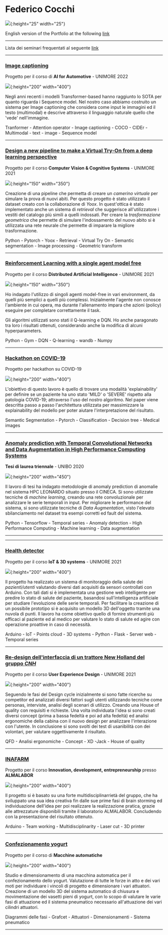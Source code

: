 # Federico Cocchi

![](images\union_jack.png){:height="25" width="25"}

English version of the Portfolio at the following [link](https://federico1-creator.github.io/Federico-Cocchi-En/)

---

Lista dei seminari frequentati al seguente [link](https://github.com/federico1-creator/seminars_followed/blob/main/README.md)

---

### [Image captioning](https://github.com/federico1-creator/AI4A)
Progetto per il corso di **AI for Automotive** - UNIMORE 2022

![](/images/AI4A.jpg){:height="200" width="400"}

Negli anni recenti i modelli Transformer-based hanno raggiunto lo SOTA per quanto riguarda i Sequence model. 
Nel nostro caso abbiamo costruito un sistema per Image captioning che 
considera come input le immagini ed il testo (multimodal) e descrive attraverso il linguaggio naturale quello che 'vede' nell'immagine.

Tranformer - Attention operator - Image captioning - COCO - CIDEr - Multimodal - text - image - Sequence model

---

### [Design a new pipeline to make a Virtual Try-On from a deep learning perspective](https://github.com/federico1-creator/CV-CS)
Progetto per il corso **Computer Vision & Cognitive Systems** - UNIMORE 2021

![](/images/VITON.jpg){:height="150" width="350"}

Creazione di una pipeline che permetta di creare un *camerino virtuale* per simulare la prova di nuovi abiti. Per questo progetto è stato utilizzato il dataset creato con la collaborazione di *Yoox*. 
In quest'ottica è stato implementato anche un sistema di *retrieval* che suggerisce all'utilizzatore i vestiti del catalogo più simili a quelli indossati.
Per creare la *trasformazione geometrica* che permette di simulare l'indossamento del nuovo abito si è utilizzata una rete neurale che permette di imparare la migliore trasformazione.  

Python - Pytorch - Yoox - Retrieval - Virtual Try On - Semantic segmentation - Image processing - Geometric transform

---

### [Reinforcement Learning with a single agent model free](https://github.com/federico1-creator/Distributed-AI)
Progetto per il corso **Distributed Artificial Intelligence** - UNIMORE 2021

![](https://github.com/federico1-creator/Distributed-AI/blob/main/data/exphigh_plus_benchmark.gif){:height="150" width="350"}

Ho indagato l'utilizzo di singoli agenti model-free in vari environment, da quelli più semplici a quelli più complessi.
Inizialmente l'agente non conosce l'ambiente in cui opera, ma durante l'allenamento impara che azioni (policy) eseguire per completare correttamente il task.

Gli algoritmi utilizzati sono stati il Q-learning e DQN.
Ho anche paragonato tra loro i risultati ottenuti, considerando anche la modifica di alcuni hyperparameters.

Python - Gym - DQN - Q-learning - wandb - Numpy

---

### [Hackathon on COVID-19](https://github.com/federico1-creator/covid-hackathon)
Progetto per hackathon su COVID-19

![](/images/final.jpg){:height="200" width="400"}

<!-- The purpose of this work is to define an explainable way to define if a COVID patient health status is "MILD" or "SEVERE" using an algorithm which elaborates this dataset. Each one of the following section explains one step of our classification pipeline. -->

L'obiettivo di questo lavoro è quello di trovare una modalità 'explainability' per definire se un paziente ha uno stato 'MILD' o 'SEVERE' rispetto alla patologia COVID-19; attraverso l'uso del nostro algoritmo.
Nel paper viene descritta passo a passo l'architettura utilizzata per massimizzare la explainability del modello per poter aiutare l'interpretazione del risultato.

Semantic Segmentation - Pytorch - Classification - Decision tree - Medical images

---

### [Anomaly prediction with Temporal Convolutional Networks and Data Augmentation in High Performance Computing Systems](https://github.com/federico1-creator/Thesis)
**Tesi di laurea triennale** - UNIBO 2020 

![](/images/image.png){:height="200" width="450"}

Il lavoro di tesi ha indagato metodologie di anomaly prediction di anomalie nel sistema HPC LEONARDO situato presso il CINECA.
Si sono utilizzate tecniche di *machine learning*, creando una rete convoluzionale per analizzare le serie temporali in input.
Per migliorare le performance del sistema, si sono utilizzate tecniche di *Data Augmentation*, visto l'elevato sbilanciamento nel dataset tra esempi corretti ed fault del sistema. 

Python - Tensorflow - Temporal series - Anomaly detection - High Performance Computing - Machine learning - Data augmentation

---
---

### [Health detector](https://github.com/federico1-creator/HEALTH-DETECTOR)
Progetto per il corso **IoT & 3D systems** - UNIMORE 2021 

![](/images/IoT.jpg){:height="200" width="400"}

Il progetto ha realizzato un sistema di monitoraggio della salute dei *pazienti/utenti* valutando diversi dati acquisiti da sensori controllati con Arduino. Con tali dati si è implementata una gestione web intelligente per predire lo stato di salute del paziente, basandosi sull'intelligenza artificiale per studiare l'evoluzione delle serie temporali.
Per facilitare la creazione di un possibile prototipo si è acquisito un modello 3D dell'oggetto tramite una nuvola di punti.
Il lavoro ha come obiettivo quello di fornire strumenti più efficaci al paziente ed al medico per valutare lo stato di salute ed agire con operazione proattive in caso di necessità.

Arduino - IoT - Points cloud - 3D systems - Python - Flask - Server web - Temporal series

---

### [Re-design dell'interfaccia di un trattore New Holland del gruppo *CNH*](https://github.com/federico1-creator/HowIMetYourTractor)
Progetto per il corso **User Experience Design** - UNIMORE 2021 

![](/images/uxd.jpg){:height="200" width="400"}

Seguendo le fasi del Design cycle inizialmente si sono fatte ricerche su competitor ed analizzati diversi fattori sugli utenti utilizzando tecniche come personas, interviste, analisi degli scenari di utilizzo. Creando una House of quality con requisiti e richieste.
Una volta individuata l'idea si sono creati diversi concept (prima a bassa fedeltà e poi ad alta fedeltà) ed analisi ergonomiche della cabina con il nuovo design per analizzare l'interazione con l'utente. In conclusione si sono svolti dei test di usanìbilità con dei volontari, per valutare oggettivamente il risultato.

QFD - Analisi ergonomiche - Concept - XD -Jack - House of quality 

---

### [INAFARM](https://github.com/federico1-creator/INAFarm)
Progetto per il corso **Innovation, development, entrepreneurship** presso **ALMALABOR**

![](/images/INAFARM.jpg){:height="200" width="400"}

Il progetto si è basato su una forte multidisciplinarrietà del gruppo, che ha sviluppato una sua idea creativa fin dalle sue prime fasi di brain storming ed individuazione dell'idea per poi realizzare la realizzazione pratica, grazie alle attrezzature disponibili tramite il laboratorio ALMALABOR. Concludendo con la presentazione del risultato ottenuto.

Arduino - Team working - Multidisciplinarity - Laser cut - 3D printer

---

### [Confezionamento yogurt](https://github.com/federico1-creator/Progetto-macchina-yogourt)
Progetto per il corso di **Macchine automatiche**

![](/images/yogurt.jpg){:height="200" width="400"}

Studio e dimensionamento di una macchina automatica per il confezionamento dello yogurt. 
Valutazione di tutte le forze in atto e dei vari moti per individuare i vincoli di progetto e dimensionare i vari attuatori. 
Creazione di un modello 3D del sistema automatico di chiusura e movimentazione dei vasetti pieni di yogurt, con lo scopo di 
valutare le varie fasi di attuazione ed il sistema pneumatico necessario all'attuazione dei vari cilindri attuatori.

Diagrammi delle fasi - Grafcet -  Attuatori - Dimensionamenti - Sistema pneumatico

---
